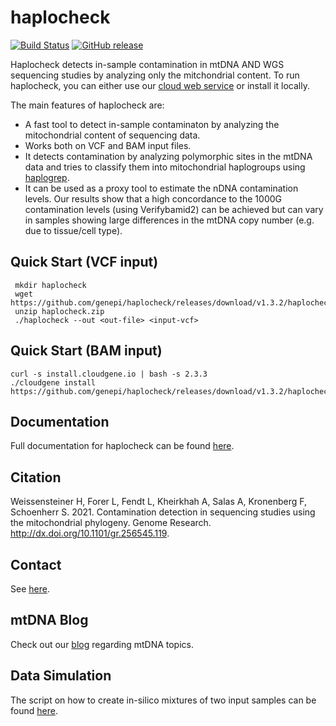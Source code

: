 # haplocheck
[![Build Status](https://travis-ci.org/genepi/haplocheck.svg?branch=master)](https://travis-ci.org/genepi/haplocheck)
[![GitHub release](https://img.shields.io/github/release/genepi/haplocheck.svg)](https://GitHub.com/genepi/haplocheck/releases/)

Haplocheck detects in-sample contamination in mtDNA AND WGS sequencing studies by analyzing only the mitchondrial content. To run haplocheck, you can either use our [cloud web service](http://mitoverse.i-med.ac.at) or install it locally. 

The main features of haplocheck are:
* A fast tool to detect in-sample contaminaton by analyzing the mitochondrial content of sequencing data. 
* Works both on VCF and BAM input files.
* It detects contamination by analyzing polymorphic sites in the mtDNA data and tries to classify them into mitochondrial haplogroups using [haplogrep](https://haplogrep.i-med.ac.at/).
* It can be used as a proxy tool to estimate the nDNA contamination levels. Our results show that a high concordance to the 1000G contamination levels (using Verifybamid2) can be achieved but can vary in samples showing large differences in the mtDNA copy number (e.g. due to tissue/cell type).  


## Quick Start (VCF input)

     mkdir haplocheck
     wget https://github.com/genepi/haplocheck/releases/download/v1.3.2/haplocheck.zip
     unzip haplocheck.zip
     ./haplocheck --out <out-file> <input-vcf>
     

## Quick Start (BAM input)

    curl -s install.cloudgene.io | bash -s 2.3.3
    ./cloudgene install https://github.com/genepi/haplocheck/releases/download/v1.3.2/haplocheck.zip 


## Documentation
Full documentation for haplocheck can be found [here](https://mitoverse.readthedocs.io/en/latest). 

## Citation
Weissensteiner H, Forer L, Fendt L, Kheirkhah A, Salas A, Kronenberg F, Schoenherr S. 2021. Contamination detection in sequencing studies using the mitochondrial phylogeny. Genome Research. http://dx.doi.org/10.1101/gr.256545.119.
 
 
## Contact
See [here](https://mitoverse.readthedocs.io/en/latest/contact/).

## mtDNA Blog
Check out our [blog](http://haplogrep.i-med.ac.at/blog/) regarding mtDNA topics.
 
## Data Simulation
The script on how to create in-silico mixtures of two input samples can be found [here](https://github.com/genepi/haplocheck/blob/master/simulateNGSMix/Readme.md). 



